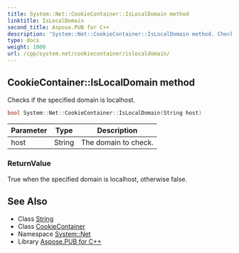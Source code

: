 ```yaml
---
title: System::Net::CookieContainer::IsLocalDomain method
linktitle: IsLocalDomain
second_title: Aspose.PUB for C++
description: 'System::Net::CookieContainer::IsLocalDomain method. Checks if the specified domain is localhost in C++.'
type: docs
weight: 1000
url: /cpp/system.net/cookiecontainer/islocaldomain/
---
```

## CookieContainer::IsLocalDomain method


Checks if the specified domain is localhost.

```cpp
bool System::Net::CookieContainer::IsLocalDomain(String host)
```


| Parameter | Type | Description |
| --- | --- | --- |
| host | String | The domain to check. |

### ReturnValue

True when the specified domain is localhost, otherwise false.

## See Also

* Class [String](../../../system/string/)
* Class [CookieContainer](../)
* Namespace [System::Net](../../)
* Library [Aspose.PUB for C++](../../../)
